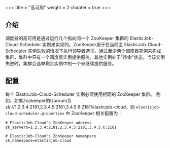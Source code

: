 +++
title = "高可用"
weight = 2
chapter = true
+++

## 介绍

调度器的高可用是通过运行几个指向同一个 ZooKeeper 集群的 ElasticJob-Cloud-Scheduler 实例来实现的。ZooKeeper用于在当前主 ElasticJob-Cloud-Scheduler 实例失败的情况下执行领导者选举。通过至少两个调度器实例来构成集群，集群中只有一个调度器实例提供服务，其他实例处于"待命"状态。当该实例失败时，集群会选举剩余实例中的一个来继续提供服务。

## 配置

每个 ElasticJob-Cloud-Scheduler 实例必须使用相同的 ZooKeeper 集群。
例如，如果Zookeeper的Quorum为zk://1.2.3.4:2181,2.3.4.5:2181,3.4.5.6:2181/elasticjob-cloud，则 `elasticjob-cloud-scheduler.properties` 中 ZooKeeper 相关配置为：

```properties
# ElasticJob-Cloud's ZooKeeper address
zk_servers=1.2.3.4:2181,2.3.4.5:2181,3.4.5.6:2181

# ElasticJob-Cloud's ZooKeeper namespace
zk_namespace=elasticjob-cloud
```
